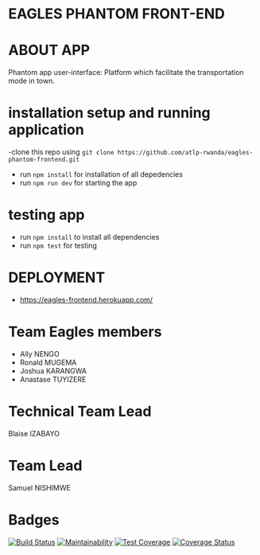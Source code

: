 # EAGLES PHANTOM FRONT-END

# ABOUT APP
 Phantom app user-interface: Platform which facilitate the transportation mode in town.

# installation setup and running application

-clone this repo using `git clone https://github.com/atlp-rwanda/eagles-phantom-frontend.git`
- run `npm install` for installation of all depedencies
- run `npm run dev` for starting the app

# testing app
- run `npm install` to install all dependencies
- run `npm test` for testing

# DEPLOYMENT
  - https://eagles-frontend.herokuapp.com/

# Team Eagles members
  - Ally NENGO
  - Ronald MUGEMA
  - Joshua KARANGWA
  - Anastase TUYIZERE

# Technical Team Lead
  Blaise IZABAYO
 
# Team Lead
  Samuel NISHIMWE
  
# Badges

[![Build Status](https://travis-ci.com/atlp-rwanda/eagles-phantom-frontend.svg?branch=ch-setup-testing-environment-%23F82ebvCI)](https://travis-ci.com/atlp-rwanda/eagles-phantom-frontend)
[![Maintainability](https://api.codeclimate.com/v1/badges/01d0de2122241e34a3a2/maintainability)](https://codeclimate.com/github/atlp-rwanda/eagles-phantom-frontend/maintainability)
[![Test Coverage](https://api.codeclimate.com/v1/badges/01d0de2122241e34a3a2/test_coverage)](https://codeclimate.com/github/atlp-rwanda/eagles-phantom-frontend/test_coverage)
[![Coverage Status](https://coveralls.io/repos/github/atlp-rwanda/eagles-phantom-frontend/badge.svg?branch=develop)](https://coveralls.io/github/atlp-rwanda/eagles-phantom-frontend?branch=develop)


